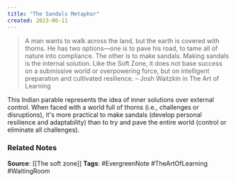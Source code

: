 ```yaml
---
title: "The Sandals Metaphor"
created: 2023-06-11
---
```


> A man wants to walk across the land, but the earth is covered with thorns. He has two options—one is to pave his road, to tame all of nature into compliance. The other is to make sandals. Making sandals is the internal solution. Like the Soft Zone, it does not base success on a submissive world or overpowering force, but on intelligent preparation and cultivated resilience. – Josh Waitzkin in The Art of Learning

This Indian parable represents the idea of inner solutions over external control. When faced with a world full of thorns (i.e., challenges or disruptions), it's more practical to make sandals (develop personal resilience and adaptability) than to try and pave the entire world (control or eliminate all challenges).

### Related Notes
**Source**: [[The soft zone]]
**Tags**: #EvergreenNote #TheArtOfLearning #WaitingRoom 